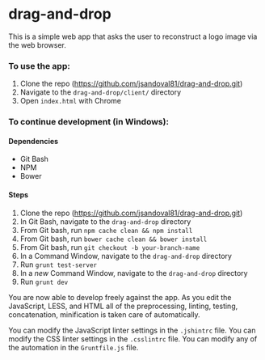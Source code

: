 drag-and-drop
=============

This is a simple web app that asks the user to reconstruct a logo image via the web browser.

### To use the app:
1. Clone the repo (https://github.com/jsandoval81/drag-and-drop.git)
2. Navigate to the `drag-and-drop/client/` directory
3. Open `index.html` with Chrome

### To continue development (in Windows):

#### Dependencies
* Git Bash
* NPM
* Bower

#### Steps
1. Clone the repo (https://github.com/jsandoval81/drag-and-drop.git)
2. In Git Bash, navigate to the `drag-and-drop` directory
3. From Git bash, run `npm cache clean && npm install`
4. From Git bash, run `bower cache clean && bower install`
5. From Git bash, run `git checkout -b your-branch-name`
6. In a Command Window, navigate to the `drag-and-drop` directory
7. Run `grunt test-server`
8. In a _new_ Command Window, navigate to the `drag-and-drop` directory
9. Run `grunt dev`

You are now able to develop freely against the app. As you edit the JavaScript, LESS, and HTML all of the preprocessing, linting, testing, concatenation, minification is taken care of automatically.

You can modify the JavaScript linter settings in the `.jshintrc` file. You can modify the CSS linter settings in the `.csslintrc` file. You can modify any of the automation in the `Gruntfile.js` file.